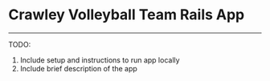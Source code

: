 # Crawley Volleyball Team Rails App
---
TODO:
1. Include setup and instructions to run app locally
2. Include brief description of the app
